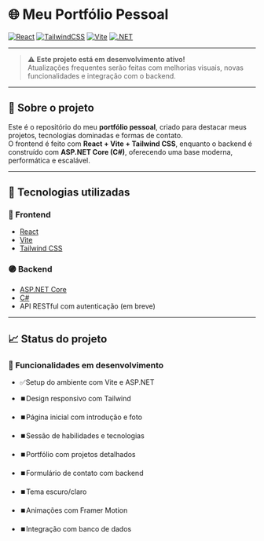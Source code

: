 # 🌐 Meu Portfólio Pessoal

[![React](https://img.shields.io/badge/React-20232A?style=for-the-badge&logo=react&logoColor=61DAFB)](https://react.dev/)
[![TailwindCSS](https://img.shields.io/badge/TailwindCSS-38B2AC?style=for-the-badge&logo=tailwind-css&logoColor=white)](https://tailwindcss.com/)
[![Vite](https://img.shields.io/badge/Vite-646CFF?style=for-the-badge&logo=vite&logoColor=white)](https://vitejs.dev/)
[![.NET](https://img.shields.io/badge/.NET-7.0-blueviolet?style=for-the-badge&logo=dotnet)](https://dotnet.microsoft.com/)

---

> ⚠️ **Este projeto está em desenvolvimento ativo!**  
> Atualizações frequentes serão feitas com melhorias visuais, novas funcionalidades e integração com o backend.

---

## 🧠 Sobre o projeto

Este é o repositório do meu **portfólio pessoal**, criado para destacar meus projetos, tecnologias dominadas e formas de contato.  
O frontend é feito com **React + Vite + Tailwind CSS**, enquanto o backend é construído com **ASP.NET Core (C#)**, oferecendo uma base moderna, performática e escalável.

---

## 🔧 Tecnologias utilizadas

### 🔷 Frontend

- [React](https://react.dev/)
- [Vite](https://vitejs.dev/)
- [Tailwind CSS](https://tailwindcss.com/)

### 🟣 Backend

- [ASP.NET Core](https://dotnet.microsoft.com/)
- [C#](https://learn.microsoft.com/pt-br/dotnet/csharp/)
- API RESTful com autenticação (em breve)

---

## 📈 Status do projeto

### 🔨 Funcionalidades em desenvolvimento
- ✅Setup do ambiente com Vite e ASP.NET

- ⏹️Design responsivo com Tailwind

- ⏹️Página inicial com introdução e foto

- ⏹️Sessão de habilidades e tecnologias

- ⏹️Portfólio com projetos detalhados

- ⏹️Formulário de contato com backend

- ⏹️Tema escuro/claro

- ⏹️Animações com Framer Motion

- ⏹️Integração com banco de dados
